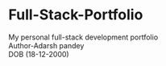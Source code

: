 # Full-Stack-Portfolio
My personal full-stack development portfolio
<br>
Author-Adarsh pandey 
<br>
DOB (18-12-2000)
